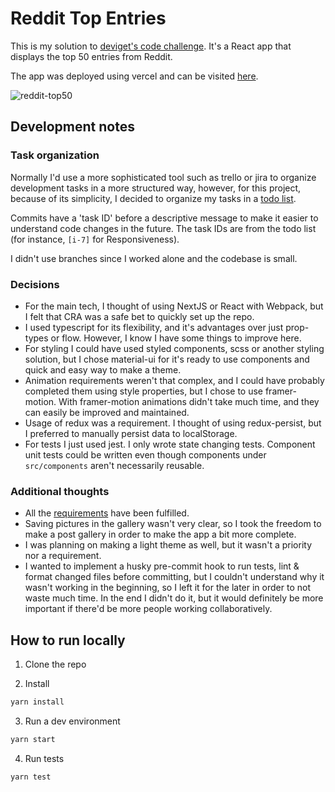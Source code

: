 # Reddit Top Entries

This is my solution to [deviget's code challenge](https://github.com/deviget/Front-end). It's a React app that displays the top 50 entries from Reddit.

The app was deployed using vercel and can be visited [here](https://reddit-posts-alfred.vercel.app/).

![reddit-top50](https://user-images.githubusercontent.com/51219653/116182761-6e671080-a6e2-11eb-8392-9b3023b47f36.png)

## Development notes

### Task organization

Normally I'd use a more sophisticated tool such as trello or jira to organize development tasks in a more structured way, however, for this project, because of its simplicity, I decided to organize my tasks in a [todo list](https://github.com/alewis729/reddit-posts/issues/1).

Commits have a 'task ID' before a descriptive message to make it easier to understand code changes in the future. The task IDs are from the todo list (for instance, `[i-7]` for Responsiveness).

I didn't use branches since I worked alone and the codebase is small.

### Decisions

- For the main tech, I thought of using NextJS or React with Webpack, but I felt that CRA was a safe bet to quickly set up the repo.
- I used typescript for its flexibility, and it's advantages over just prop-types or flow. However, I know I have some things to improve here.
- For styling I could have used styled components, scss or another styling solution, but I chose material-ui for it's ready to use components and quick and easy way to make a theme.
- Animation requirements weren't that complex, and I could have probably completed them using style properties, but I chose to use framer-motion. With framer-motion animations didn't take much time, and they can easily be improved and maintained.
- Usage of redux was a requirement. I thought of using redux-persist, but I preferred to manually persist data to localStorage.
- For tests I just used jest. I only wrote state changing tests. Component unit tests could be written even though components under `src/components` aren't necessarily reusable.

### Additional thoughts

- All the [requirements](https://github.com/deviget/Front-end#what-to-show) have been fulfilled.
- Saving pictures in the gallery wasn't very clear, so I took the freedom to make a post gallery in order to make the app a bit more complete.
- I was planning on making a light theme as well, but it wasn't a priority nor a requirement.
- I wanted to implement a husky pre-commit hook to run tests, lint & format changed files before committing, but I couldn't understand why it wasn't working in the beginning, so I left it for the later in order to not waste much time. In the end I didn't do it, but it would definitely be more important if there'd be more people working collaboratively.

## How to run locally

1. Clone the repo

2. Install

```bash
yarn install
```

3. Run a dev environment

```bash
yarn start
```

4. Run tests

```bash
yarn test
```
